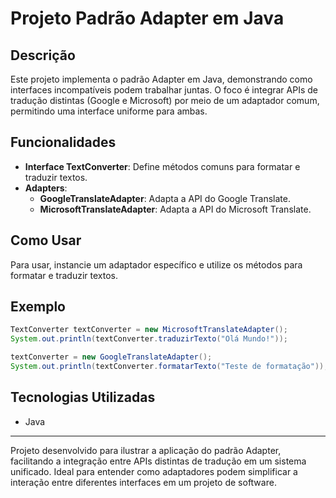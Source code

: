 # Projeto Padrão Adapter em Java

## Descrição
Este projeto implementa o padrão Adapter em Java, demonstrando como interfaces incompatíveis podem trabalhar juntas. O foco é integrar APIs de tradução distintas (Google e Microsoft) por meio de um adaptador comum, permitindo uma interface uniforme para ambas.

## Funcionalidades
- **Interface TextConverter**: Define métodos comuns para formatar e traduzir textos.
- **Adapters**:
    - **GoogleTranslateAdapter**: Adapta a API do Google Translate.
    - **MicrosoftTranslateAdapter**: Adapta a API do Microsoft Translate.

## Como Usar
Para usar, instancie um adaptador específico e utilize os métodos para formatar e traduzir textos.

## Exemplo
```java
TextConverter textConverter = new MicrosoftTranslateAdapter();
System.out.println(textConverter.traduzirTexto("Olá Mundo!"));

textConverter = new GoogleTranslateAdapter();
System.out.println(textConverter.formatarTexto("Teste de formatação"));
```

## Tecnologias Utilizadas
- Java

---

Projeto desenvolvido para ilustrar a aplicação do padrão Adapter, facilitando a integração entre APIs distintas de tradução em um sistema unificado. Ideal para entender como adaptadores podem simplificar a interação entre diferentes interfaces em um projeto de software.